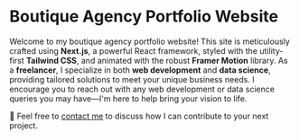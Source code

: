 # Boutique Agency Portfolio Website

Welcome to my boutique agency portfolio website! This site is meticulously crafted using **Next.js**, a powerful React framework, styled with the utility-first **Tailwind CSS**, and animated with the robust **Framer Motion** library. As a **freelancer**, I specialize in both **web development** and **data science**, providing tailored solutions to meet your unique business needs. I encourage you to reach out with any web development or data science queries you may have—I'm here to help bring your vision to life.

📧 Feel free to [contact me](mailto:hello@vabank.dev) to discuss how I can contribute to your next project.
